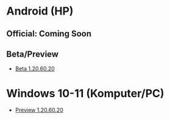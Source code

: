 # Android (HP)
## Official: Coming Soon
## Beta/Preview
- [Beta 1.20.60.20](https://www.mediafire.com/file/96ds12g69mz2k95/MCraX_1.20.60.20_Beta.apk/file)

# Windows 10-11 (Komputer/PC)
- [Preview 1.20.60.20](https://www.mediafire.com/file/g3r6enqowo1b012/MCraX_1.20.60.20_Preview.7z/file)

